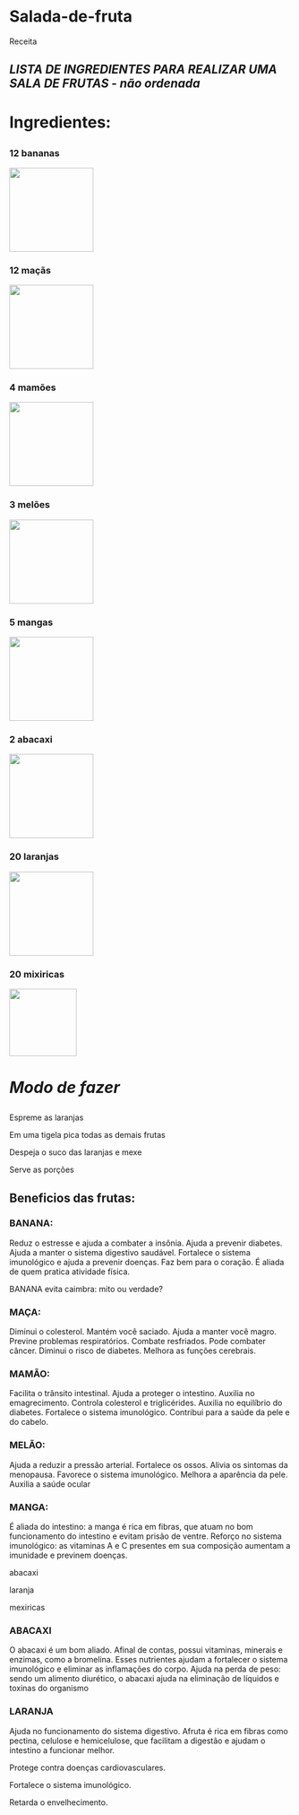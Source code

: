 # Salada-de-fruta
Receita

<!DOCTYPE HTML>
<html>
<html lang="pt-br">
 <head>
      <meta charset="UTF-8">
<h2><i>LISTA DE INGREDIENTES PARA REALIZAR UMA SALA DE FRUTAS - não ordenada
 </i></h2>

<h1><p><stong>Ingredientes:</stong></p></h1>

<b><h3><p>12 bananas</p> </b></h3> <img src="https://vitta-blog-vitta-me.s3.sa-east-1.amazonaws.com/wp-content/uploads/2020/05/conheca-todos-os-beneficios-da-banana.jpg" width=150 height="150">
<b><h3><p>12 maçãs</p></b></h3><img src="https://static1.conquistesuavida.com.br/articles//6/40/6/@/456-os-nutrientes-da-maca-ajudam-a-article_block_media_large-1.jpg" width=150 height="150">
<b><h3><p>4 mamões</p></b></h3><img src="https://i0.wp.com/2.bp.blogspot.com/-EU3tlIAKsqs/VZvBOAGORVI/AAAAAAAAe2E/A0NYiXU8dZc/s400/mam%25C3%25A3o.jpg" width=150 height="150">
<b><h3><p>3 melões</p></b></h3><img src="https://s1.static.brasilescola.uol.com.br/be/conteudo/images/6510bf60175e9443f373de7c96877a52.jpg" width=150 height="150">
<b><h3><p>5 mangas</p></b></h3><img src="https://s4.static.brasilescola.uol.com.br/be/2022/01/manga.jpg" width=150 height="150">
<b><h3><p>2 abacaxi</p></b></h3><img src="https://www.proativaalimentos.com.br/image/cache/catalog/img_prod/captura_de_tela_2018-01-22_a_s_11.31.25[1]-500x500.png" width=150 height="150">
<b><h3><p>20 laranjas</p></b></h3><img src="https://diariodonordeste.verdesmares.com.br/image/contentid/policy:1.3171277:1639590574/shutterstock_1209540646_Easy-Resize.com.jpg" width=150 height="150">
<b><h3><p>20 mixiricas</p></b></h3><img src="https://universodacuranatural.com.br/wp-content/uploads/2020/07/mexerica-post.jpg" weight=150 height=120>
<h1> <p><em> Modo de fazer</em></p> </h1>
<p> Espreme as laranjas</p>
<p> Em uma tigela pica todas as demais frutas</p>
<p> Despeja o suco das laranjas e mexe</p>
<p> Serve as porções</p> 

<h2> <p>Beneficios das frutas:</p> </h2>
<h3> <p>BANANA: </h3>
Reduz o estresse e ajuda a combater a insônia.
Ajuda a prevenir diabetes.
Ajuda a manter o sistema digestivo saudável.
Fortalece o sistema imunológico e ajuda a prevenir doenças.
Faz bem para o coração.
É aliada de quem pratica atividade física.
<p>BANANA evita caimbra: mito ou verdade?</p>

<h3> <p> MAÇA: </h3>
Diminui o colesterol.
Mantém você saciado.
Ajuda a manter você magro.
Previne problemas respiratórios.
Combate resfriados.
Pode combater câncer.
Diminui o risco de diabetes.
Melhora as funções cerebrais.

<h3> <p> MAMÃO: </h3>
Facilita o trânsito intestinal.
Ajuda a proteger o intestino.
Auxilia no emagrecimento.
Controla colesterol e triglicérides.
Auxilia no equilíbrio do diabetes.
Fortalece o sistema imunológico.
Contribui para a saúde da pele e do cabelo.

<h3><p> MELÃO: </h3>
 Ajuda a reduzir a pressão arterial.
Fortalece os ossos.
Alivia os sintomas da menopausa. 
Favorece o sistema imunológico. 
Melhora a aparência da pele. 
Auxilia a saúde ocular

<h3><p> MANGA: </h3>
É aliada do intestino: a manga é rica em fibras, que atuam no bom funcionamento do intestino e evitam prisão de ventre.
Reforço no sistema imunológico: as vitaminas A e C presentes em sua composição aumentam a imunidade e previnem doenças.
<p>abacaxi
<p>laranja
<p>mexiricas</p>
<Porque não usar leite condensado, pois há varias pessoas que tem intolerancia a lactose>

<h3> <p> ABACAXI </p> </h3>
O abacaxi é um bom aliado. Afinal de contas, possui vitaminas, minerais e enzimas, como a bromelina.
Esses nutrientes ajudam a fortalecer o sistema imunológico e eliminar as inflamações do corpo.
Ajuda na perda de peso: sendo um alimento diurético, o abacaxi ajuda na eliminação de líquidos e toxinas do organismo

<h3> <p> LARANJA</p> </h3>
<p>Ajuda no funcionamento do sistema digestivo. Afruta é rica em fibras como pectina, celulose e hemicelulose, que facilitam a digestão e ajudam o intestino a funcionar melhor.</p>
<p>Protege contra doenças cardiovasculares.</p>
<p>Fortalece o sistema imunológico.</p>
<p>Retarda o envelhecimento.</p>

